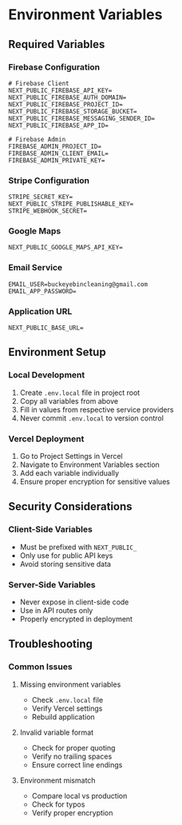 # Environment Variables

## Required Variables

### Firebase Configuration
```env
# Firebase Client
NEXT_PUBLIC_FIREBASE_API_KEY=
NEXT_PUBLIC_FIREBASE_AUTH_DOMAIN=
NEXT_PUBLIC_FIREBASE_PROJECT_ID=
NEXT_PUBLIC_FIREBASE_STORAGE_BUCKET=
NEXT_PUBLIC_FIREBASE_MESSAGING_SENDER_ID=
NEXT_PUBLIC_FIREBASE_APP_ID=

# Firebase Admin
FIREBASE_ADMIN_PROJECT_ID=
FIREBASE_ADMIN_CLIENT_EMAIL=
FIREBASE_ADMIN_PRIVATE_KEY=
```

### Stripe Configuration
```env
STRIPE_SECRET_KEY=
NEXT_PUBLIC_STRIPE_PUBLISHABLE_KEY=
STRIPE_WEBHOOK_SECRET=
```

### Google Maps
```env
NEXT_PUBLIC_GOOGLE_MAPS_API_KEY=
```

### Email Service
```env
EMAIL_USER=buckeyebincleaning@gmail.com
EMAIL_APP_PASSWORD=
```

### Application URL
```env
NEXT_PUBLIC_BASE_URL=
```

## Environment Setup

### Local Development
1. Create `.env.local` file in project root
2. Copy all variables from above
3. Fill in values from respective service providers
4. Never commit `.env.local` to version control

### Vercel Deployment
1. Go to Project Settings in Vercel
2. Navigate to Environment Variables section
3. Add each variable individually
4. Ensure proper encryption for sensitive values

## Security Considerations

### Client-Side Variables
- Must be prefixed with `NEXT_PUBLIC_`
- Only use for public API keys
- Avoid storing sensitive data

### Server-Side Variables
- Never expose in client-side code
- Use in API routes only
- Properly encrypted in deployment

## Troubleshooting

### Common Issues
1. Missing environment variables
   - Check `.env.local` file
   - Verify Vercel settings
   - Rebuild application

2. Invalid variable format
   - Check for proper quoting
   - Verify no trailing spaces
   - Ensure correct line endings

3. Environment mismatch
   - Compare local vs production
   - Check for typos
   - Verify proper encryption